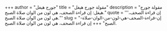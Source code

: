 +++
author = "جورج هيغل"
title = "مقولة جورج هيغل"
description = "مقولة جورج هيغل: إن قراءة الصحف، هي لون من الوان صلاة الصبح."
quote = '''إن قراءة الصحف، هي لون من الوان صلاة الصبح.'''
slug = "إن-قراءة-الصحف-هي-لون-من-الوان-صلاة-الصبح"
+++
إن قراءة الصحف، هي لون من الوان صلاة الصبح.
